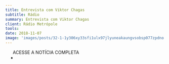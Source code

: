 ```yaml
---
title: Entrevista com Viktor Chagas
subtitle: Rádio
summary: Entrevista com Viktor Chagas
client: Rádio Metrópole
tools: 
date: 2018-11-07
image: 'images/posts/32-1-1y306xy33sfi1ulx97jlyuneakaungvsobsp077zpdno.png'
---
```




<div class="post__share"><ul class="share__list list-reset">ACESSE A NOTÍCIA COMPLETA<li class="share__item" style="margin-left: 10px"><a class="share__link share__facebook" style="background: #fa5657" href="https://soundcloud.com/grupometropole/07-11-18-entrevista-viktor-chagas 
onclick=window.open(this.href, 'pop-up', 'left=20,top=20,width=500,height=500,toolbar=1,resizable=0'); return false;" title="Link" rel="nofollow"><i class="fa-solid fa-link"></i></a></li></ul></div>
<!-- <div class="gallery-box"><div class="gallery"><img src="/clipping/images/example-1.jpg" loading="lazy" alt="Project"><img src="/clipping/images/example-2.jpg" loading="lazy" alt="Project"></div><em>Gallery / <a href="https://www.freepik.com/" target="_blank">Freepic</a></em></div> -->
